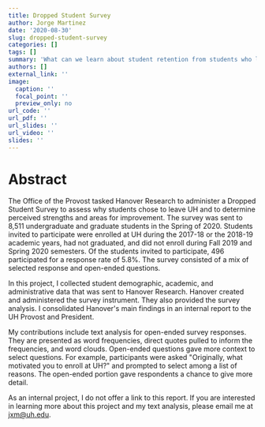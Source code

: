 ```yaml
---
title: Dropped Student Survey
author: Jorge Martinez
date: '2020-08-30'
slug: dropped-student-survey
categories: []
tags: []
summary: 'What can we learn about student retention from students who leave UH?'
authors: []
external_link: ''
image:
  caption: ''
  focal_point: ''
  preview_only: no
url_code: ''
url_pdf: ''
url_slides: ''
url_video: ''
slides: ''
---
```

# Abstract

The Office of the Provost tasked Hanover Research to administer a Dropped Student Survey to assess why students chose to leave UH and to determine perceived strengths and areas for improvement. The survey was sent to 8,511 undergraduate and graduate students in the Spring of 2020. Students invited to participate were enrolled at UH during the 2017-18 or the 2018-19 academic years, had not graduated, and did not enroll during Fall 2019 and Spring 2020 semesters. Of the students invited to participate, 496 participated for a response rate of 5.8%. The survey consisted of a mix of selected response and open-ended questions.

In this project, I collected student demographic, academic, and administrative data that was sent to Hanover Research. Hanover created and administered the survey instrument. They also provided the survey analysis. I consolidated Hanover's main findings in an internal report to the UH Provost and President.

My contributions include text analysis for open-ended survey responses. They are presented as word frequencies, direct quotes pulled to inform the frequencies, and word clouds. Open-ended questions gave more context to select questions. For example, participants were asked "Originally, what motivated you to enroll at UH?" and prompted to select among a list of reasons. The open-ended portion gave respondents a chance to give more detail.

As an internal project, I do not offer a link to this report. If you are interested in learning more about this project and my text analysis, please email me at jxm@uh.edu.